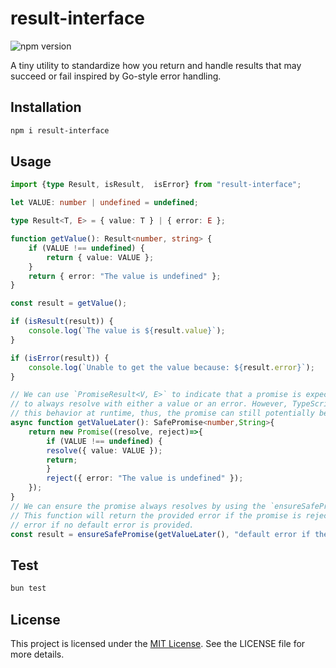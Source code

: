# result-interface

![npm version](https://img.shields.io/npm/v/result-interface)

A tiny utility to standardize how you return and handle results that may succeed or fail inspired by Go-style error handling.

## Installation

```bash
npm i result-interface
```

## Usage

```ts
import {type Result, isResult,  isError} from "result-interface";

let VALUE: number | undefined = undefined;

type Result<T, E> = { value: T } | { error: E };

function getValue(): Result<number, string> {
    if (VALUE !== undefined) {
        return { value: VALUE };
    }
    return { error: "The value is undefined" };
}

const result = getValue();

if (isResult(result)) {
    console.log(`The value is ${result.value}`);
}

if (isError(result)) {
    console.log(`Unable to get the value because: ${result.error}`);
}

// We can use `PromiseResult<V, E>` to indicate that a promise is expected 
// to always resolve with either a value or an error. However, TypeScript cannot guarantee 
// this behavior at runtime, thus, the promise can still potentially be rejected.
async function getValueLater(): SafePromise<number,String>{
    return new Promise((resolve, reject)=>{
        if (VALUE !== undefined) {
        resolve({ value: VALUE });
        return;
        }
        reject({ error: "The value is undefined" });
    });
}
// We can ensure the promise always resolves by using the `ensureSafePromise` function. 
// This function will return the provided error if the promise is rejected, or an `unknown` 
// error if no default error is provided.
const result = ensureSafePromise(getValueLater(), "default error if the safe promise was unsafe");
```
## Test

```bash
bun test
```
## License

This project is licensed under the [MIT License](./LICENSE). See the LICENSE file for more details.
